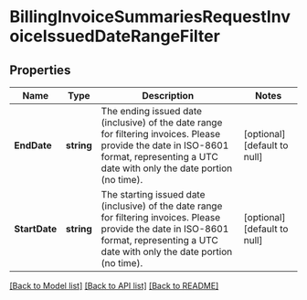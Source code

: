 # BillingInvoiceSummariesRequestInvoiceIssuedDateRangeFilter

## Properties
Name | Type | Description | Notes
------------ | ------------- | ------------- | -------------
**EndDate** | **string** | The ending issued date (inclusive) of the date range for filtering invoices. Please provide the date in ISO-8601 format, representing a UTC date with only the date portion (no time). | [optional] [default to null]
**StartDate** | **string** | The starting issued date (inclusive) of the date range for filtering invoices. Please provide the date in ISO-8601 format, representing a UTC date with only the date portion (no time). | [optional] [default to null]

[[Back to Model list]](../README.md#documentation-for-models) [[Back to API list]](../README.md#documentation-for-api-endpoints) [[Back to README]](../README.md)

